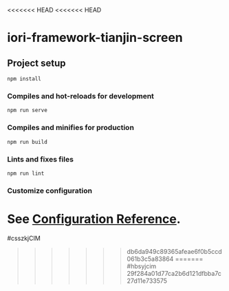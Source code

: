 <<<<<<< HEAD
<<<<<<< HEAD
# iori-framework-tianjin-screen

## Project setup
```
npm install
```

### Compiles and hot-reloads for development
```
npm run serve
```

### Compiles and minifies for production
```
npm run build
```

### Lints and fixes files
```
npm run lint
```

### Customize configuration
See [Configuration Reference](https://cli.vuejs.org/config/).
=======
#csszkjCIM
>>>>>>> db6da949c89365afeae6f0b5ccd061b3c5a83864
=======
#hbsyjcim
>>>>>>> 29f284a01d77ca2b6d121dfbba7c27d11e733575
